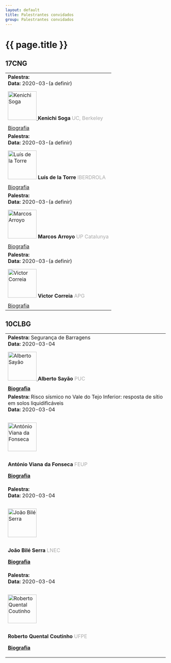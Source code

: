 ```yaml
---
layout: default
title: Palestrantes convidados
group: Palestrantes convidados
---
```


# {{ page.title }}

## 17CNG


<table class="table table-hover">
  <tbody>
  <tr> 
    <td> 
        <strong> Palestra: </strong> <br> 
        <strong> Data: </strong> 2020-03-(a definir) <br> 
        <a href="https://ce.berkeley.edu/people/faculty/soga"><img src="{{site.baseurl}}/images/speakers/Kenichi.jpg" style="height:90px;margin:15px 0px 15px 0px" title="Kenichi Soga " alt="Kenichi Soga"> </a> <strong>Kenichi Soga </strong>  <font color="#a9a9a9"> UC, Berkeley </font><br> 
        <font color="#a9a9a9"> <a href="https://drive.google.com/open?id=17E5X7P_LzwwvHk2XWMrx4c5rMhaS4wp8">Biografia</a></font>   
    </td>
  </tr>
 
  <tr> 
    <td> 
      <strong> Palestra: </strong> <br> 
      <strong> Data: </strong> 2020-03-(a definir) <br>  
      <img src="{{site.baseurl}}/images/speakers/Keynote-speaker-icon.png" style="height:90px;margin:15px 0px 15px 0px" title="Luís de la Torre " alt="Luís de la Torre"> <strong> Luís de la Torre  </strong>  <font color="#a9a9a9"> IBERDROLA </font><br>
      <font color="#a9a9a9"> <a href="    ">Biografia</a></font>   
    </td>
  </tr>
 
  <tr> 
  <td> 
      <strong> Palestra: </strong> <br> 
      <strong> Data: </strong> 2020-03-(a definir) <br>  
      <img src="{{site.baseurl}}/images/speakers/Marcos_Arroyo.jpg" style="height:90px;margin:15px 0px 15px 0px" title="Marcos Arroyo " alt="Marcos Arroyo"> <strong> Marcos Arroyo  </strong>  <font color="#a9a9a9"> UP Catalunya </font><br>
      <font color="#a9a9a9"> <a href="https://drive.google.com/file/d/1MMt5d0vYDuVGDL0NV7MOQa_sIbHLXkRv/view?usp=sharing">Biografia</a> </font> <br>   
    </td>
  </tr>

  <tr> 
    <td> 
      <strong> Palestra: </strong> <br> 
      <strong> Data: </strong> 2020-03-(a definir) <br>  
      <img src="{{site.baseurl}}/images/speakers/Keynote-speaker-icon.png" style="height:90px;margin:15px 0px 15px 0px" title="Victor Correia " alt="Victor Correia"> <strong> Victor Correia  </strong>  <font color="#a9a9a9"> APG </font><br>
      <font color="#a9a9a9"> <a href="">Biografia</a> </font> <br>   
    </td>  
    </tr>
  
  
  </tbody>
</table>

## 10CLBG

<table class="table table-hover">
  <tbody>
  
  <tr> 
    <td> 
     <strong> Palestra: </strong> Segurança de Barragens <br>
     <strong> Data: </strong> 2020-03-04 <br> 
     <a href="https://anebrasil.org.br/membros/alberto-de-sampaio-ferraz-jardim-sayao/"> <img src="{{site.baseurl}}/images/speakers/sayao.jpg" style="height:90px;margin:15px 0px 15px 0px" title="Alberto Sayão " alt="Alberto Sayão"> </a>
     <strong>Alberto Sayão</strong>  
     <font color="#a9a9a9"> PUC <br>  <strong><a href="https://drive.google.com/open?id=1oaUzyAXoqYP9BH5NkatXpqAjySjcqIvJ">Biografia</a></strong></font> 
    </td>
  </tr>
  
  <tr> 
  <td> 
  <strong> Palestra: </strong> Risco sísmico no Vale do Tejo Inferior: resposta de sítio em solos liquidificáveis<br> 
  <strong> Data: </strong> 2020-03-04 <br> 

  <a href="https://www.cienciavitae.pt/7818-C055-1DEC"><img src="{{site.baseurl}}/images/speakers/viana_fonseca.jpg" style="height:90px;margin:15px 0px 15px 0px" title="António Viana da Fonseca " alt="António Viana da Fonseca"> </a> 
  
  <strong>António Viana da Fonseca  </strong>  <font color="#a9a9a9"> FEUP <br> 

  <strong><a href="https://drive.google.com/open?id=1oQh4CPa-d-OEWZDeat6MgXEMA5U382b1">Biografia</a></strong></font> 
  <br> 
  
  </td>
  </tr>
 
  <tr> 
  <td> 
    <strong> Palestra: </strong> <br> 
  <strong> Data: </strong> 2020-03-04 <br> 

  
  <a href="http://www.lnec.pt/geotecnia/pt/equipa/joao-bile-serra/"><img src="{{site.baseurl}}/images/speakers/biles.jpg" style="height:90px;margin:15px 0px 15px 0px" title="João Bilé Serra " alt="João Bilé Serra"> </a>
  
  <strong>João Bilé Serra  </strong>  <font color="#a9a9a9"> LNEC <br>
  
  <strong><a href="https://drive.google.com/open?id=1mck5CcxnCL5p9Jzu0-FgGvKRjNh53wiX">Biografia</a></strong></font> 
  
  </td>
  </tr>

  <tr> 
  <td> 
    <strong> Palestra: </strong> <br> 
  <strong> Data: </strong> 2020-03-04 <br> 

  
  <a href="https://www.escavador.com/sobre/7750903/roberto-quental-coutinho"><img src="{{site.baseurl}}/images/speakers/quental_coutinho.png" style="height:90px;margin:15px 0px 15px 0px" title="Roberto Quental Coutinho " alt="Roberto Quental Coutinho"> </a>
  
  <strong>Roberto Quental Coutinho  </strong>  <font color="#a9a9a9"> UFPE <br>
  
  <strong><a href="https://drive.google.com/open?id=17Eo3fNOK0hcG3JW9FIQUDErtLEcjLZFA">Biografia</a></strong></font> 
  
  </td>
  </tr>
  
  
  </tbody>
</table>